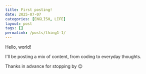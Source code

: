 ```yaml
---
title: First posting!
date: 2025-07-07
categories: [ENGLISH, LIFE]
layout: post
tags: []
permalink: /posts/thing1-1/
---
```


Hello, world!

I'll be posting a mix of content, from coding to everyday thoughts.  

Thanks in advance for stopping by 😉
